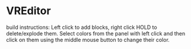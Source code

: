 # VREditor
build instructions:
Left click to add blocks, right click HOLD to delete/explode them. 
Select colors from the panel with left click and then click on them using the middle mouse button to change their color. 
